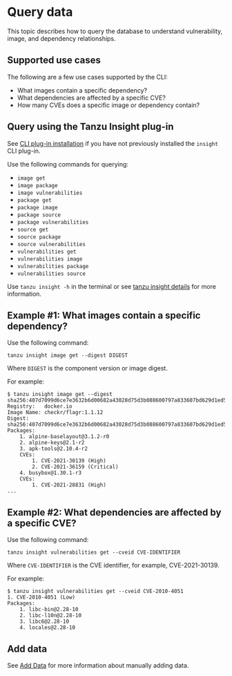 # Query data

This topic describes how to query the database to understand vulnerability, image, and dependency relationships.

## <a id='sup-usecase'></a>Supported use cases

The following are a few use cases supported by the CLI:

+  What images contain a specific dependency?
+  What dependencies are affected by a specific CVE?
+  How many CVEs does a specific image or dependency contain?

## <a id='query-insight'></a> Query using the Tanzu Insight plug-in

See [CLI plug-in installation](cli-installation.md) if you have not previously installed the `insight` CLI plug-in.

Use the following commands for querying:

- `image get`
- `image package`
- `image vulnerabilities`
- `package get`
- `package image`
- `package source`
- `package vulnerabilities`
- `source get`
- `source package`
- `source vulnerabilities`
- `vulnerabilities get`
- `vulnerabilities image`
- `vulnerabilities package`
- `vulnerabilities source`

Use `tanzu insight -h` in the terminal or see [tanzu insight details](cli_docs/insight.md) for more information.

## <a id='example1'></a>Example #1: What images contain a specific dependency?

Use the following command:

```
tanzu insight image get --digest DIGEST
```

Where `DIGEST` is the component version or image digest.

For example:

```
$ tanzu insight image get --digest sha256:407d7099d6ce7e3632b6d00682a43028d75d3b088600797a833607bd629d1ed5
Registry:	docker.io
Image Name:	checkr/flagr:1.1.12
Digest:    	sha256:407d7099d6ce7e3632b6d00682a43028d75d3b088600797a833607bd629d1ed5
Packages:
	1. alpine-baselayout@3.1.2-r0
	2. alpine-keys@2.1-r2
	3. apk-tools@2.10.4-r2
	CVEs:
		1. CVE-2021-30139 (High)
		2. CVE-2021-36159 (Critical)
	4. busybox@1.30.1-r3
	CVEs:
		1. CVE-2021-28831 (High)
...
```
## <a id='example2'></a>Example #2: What dependencies are affected by a specific CVE?

Use the following command:

```
tanzu insight vulnerabilities get --cveid CVE-IDENTIFIER
```

Where `CVE-IDENTIFIER` is the CVE identifier, for example, CVE-2021-30139.

For example:

```
$ tanzu insight vulnerabilities get --cveid CVE-2010-4051
1. CVE-2010-4051 (Low)
Packages:
	1. libc-bin@2.28-10
	2. libc-l10n@2.28-10
	3. libc6@2.28-10
	4. locales@2.28-10
```

## <a id='add-data'></a>Add data

See [Add Data](add-data.md) for more information about manually adding data.
